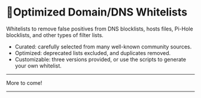 # 👻Optimized Domain/DNS Whitelists

Whitelists to remove false positives from DNS blocklists, hosts files, Pi-Hole blocklists, and other types of filter lists.
- Curated: carefully selected from many well-known community sources.
- Optimized: deprecated lists excluded, and duplicates removed.
- Customizable: three versions provided, or use the scripts to generate your own whitelist.

--- 

More to come!

---
